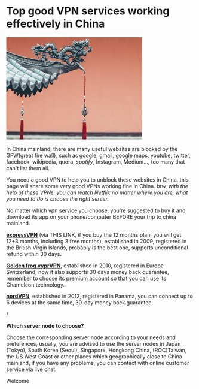 # Top good VPN services working effectively in China

![china good vpn for android, ios phones, windows and linux computers, spotify, netflix china vpn](https://raw.githubusercontent.com/0dg/abc/master/china-vpn.jpg "best vpn working in china")

In China mainland, there are many useful websites are blocked by the GFW(great fire wall), such as google, gmail, google maps, youtube, twitter, facebook, wikipedia, quora, *spotify*, Instagram, Medium..., too many that can't list them all.

You need a good VPN to help you to unblock these websites in China, this page will share some very good VPNs working fine in China. *btw, with the help of these VPNs, you can watch Netflix no matter where you are, what you need to do is choose the right server.*

No matter which vpn service you choose, you're suggested to buy it and download its app on your phone/computer BEFORE your trip to china mainland.

[**expressVPN**](https://tiny.cc/topvpn) (via THIS LINK, if you buy the 12 months plan, you will get 12+3 months, including
3 free months), established in 2009, registered in the British Virgin Islands, probably is the best one, supports unconditional refund within 30 days.

[**Golden frog vyprVPN**](http://powerhouse.go2cloud.org/aff_c?offer_id=174&aff_id=3008), established in 2010, registered in Europe Switzerland, now it also supports 30 days money back guarantee, remember to choose its premium account so that you can use its Chameleon technology.

[**nordVPN**](https://go.nordvpn.net/aff_c?offer_id=15&aff_id=13110), established in 2012, registered in Panama, you can connect up to 6 devices at the same time, 30-day money back guarantee.

/

**Which server node to choose?**

Choose the corresponding server node according to your needs and preferences, usually, you are advised to use the server nodes in Japan (Tokyo), South Korea (Seoul), Singapore, Hongkong China, (ROC)Taiwan, the US West Coast or other places which geographically close to China mainland, if you have any problems, you can contact with online customer service via live chat.

Welcome 

